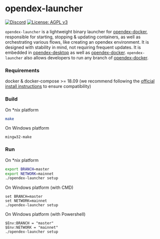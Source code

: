 opendex-launcher
================

[![Discord](https://img.shields.io/discord/628640072748761118.svg)](https://discord.gg/RnXFHpn)
[![License: AGPL v3](https://img.shields.io/badge/License-AGPL%20v3-blue.svg)](https://www.gnu.org/licenses/agpl-3.0)

`opendex-launcher` is a lightweight binary launcher for [opendex-docker](https://github.com/opendexnetwork/opendex-docker), responsible for starting, stopping & updating containers, as well as orchestrating various flows, like creating an opendex environment. It is designed with stability in mind, not requiring frequent updates. It is embedded in [opendex-desktop](https://github.com/opendexnetwork/opendex-desktop) as well as [opendex-docker](https://github.com/opendexnetwork/opendex-docker). 
`opendex-launcher` also allows developers to run any branch of [opendex-docker](https://github.com/opendexnetwork/opendex-docker).

### Requirements

docker & docker-compose >= 18.09 (we recommend following the [official install instructions](https://docs.docker.com/get-docker/) to ensure compatibility)

### Build

On *nix platform
```sh
make
```

On Windows platform
```
mingw32-make
```

### Run

On *nix platform
```sh
export BRANCH=master
export NETWORK=mainnet
./opendex-launcher setup
```

On Windows platform (with CMD)
```
set BRANCH=master
set NETWORK=mainnet
./opendex-launcher setup
```

On Windows platform (with Powershell)
```
$Env:BRANCH = "master"
$Env:NETWORK = "mainnet"
./opendex-launcher setup
```

